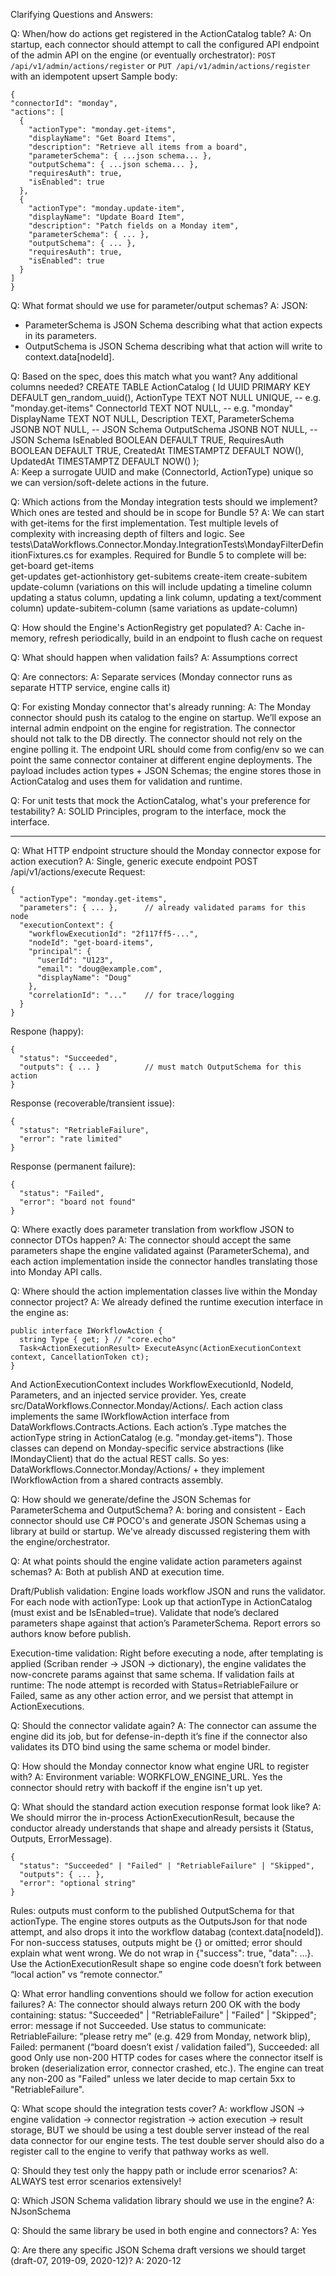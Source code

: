Clarifying Questions and Answers:
  
Q: When/how do actions get registered in the ActionCatalog table?
A: On startup, each connector should attempt to call the configured API endpoint of the admin API on the engine (or eventually orchestrator):
  `POST /api/v1/admin/actions/register` or `PUT /api/v1/admin/actions/register` with an idempotent upsert
  Sample body:
  ```
  {
  "connectorId": "monday",
  "actions": [
    {
      "actionType": "monday.get-items",
      "displayName": "Get Board Items",
      "description": "Retrieve all items from a board",
      "parameterSchema": { ...json schema... },
      "outputSchema": { ...json schema... },
      "requiresAuth": true,
      "isEnabled": true
    },
    {
      "actionType": "monday.update-item",
      "displayName": "Update Board Item",
      "description": "Patch fields on a Monday item",
      "parameterSchema": { ... },
      "outputSchema": { ... },
      "requiresAuth": true,
      "isEnabled": true
    }
  ]
}
```

Q: What format should we use for parameter/output schemas?
A: JSON:
- ParameterSchema is JSON Schema describing what that action expects in its parameters.
- OutputSchema is JSON Schema describing what that action will write to context.data[nodeId].

Q: Based on the spec, does this match what you want? Any additional columns needed?
  CREATE TABLE ActionCatalog (
    Id                UUID PRIMARY KEY DEFAULT gen_random_uuid(),
    ActionType        TEXT NOT NULL UNIQUE,  -- e.g. "monday.get-items"
    ConnectorId       TEXT NOT NULL,          -- e.g. "monday"
    DisplayName       TEXT NOT NULL,
    Description       TEXT,
    ParameterSchema   JSONB NOT NULL,         -- JSON Schema
    OutputSchema      JSONB NOT NULL,         -- JSON Schema
    IsEnabled         BOOLEAN DEFAULT TRUE,
    RequiresAuth      BOOLEAN DEFAULT TRUE,
    CreatedAt         TIMESTAMPTZ DEFAULT NOW(),
    UpdatedAt         TIMESTAMPTZ DEFAULT NOW()
  );  
A: Keep a surrogate UUID and make (ConnectorId, ActionType) unique so we can version/soft-delete actions in the future.

Q: Which actions from the Monday integration tests should we implement?  Which ones are tested and should be in scope for Bundle 5?
A:   We can start with get-items for the first implementation.  Test multiple levels of complexity with increasing depth of filters and logic. See tests\DataWorkflows.Connector.Monday.IntegrationTests\MondayFilterDefinitionFixtures.cs for examples.
Required for Bundle 5 to complete will be:
  get-board
  get-items  
  get-updates
  get-actionhistory
  get-subitems
  create-item
  create-subitem
  update-column (variations on this will include updating a timeline column updating a status column, updating a link column, updating a text/comment column)
  update-subitem-column (same variations as update-column)

Q: How should the Engine's ActionRegistry get populated?
A: Cache in-memory, refresh periodically, build in an endpoint to flush cache on request

Q: What should happen when validation fails?
A: Assumptions correct

Q: Are connectors:
A: Separate services (Monday connector runs as separate HTTP service, engine calls it)

Q: For existing Monday connector that's already running:
A: The Monday connector should push its catalog to the engine on startup. We’ll expose an internal admin endpoint on the engine for registration. The connector should not talk to the DB directly. The connector should not rely on the engine polling it. The endpoint URL should come from config/env so we can point the same connector container at different engine deployments. The payload includes action types + JSON Schemas; the engine stores those in ActionCatalog and uses them for validation and runtime.

Q: For unit tests that mock the ActionCatalog, what's your preference for testability?
A: SOLID Principles, program to the interface, mock the interface.

------------------------------------------------------------------------------------
Q: What HTTP endpoint structure should the Monday connector expose for action execution?
A: Single, generic execute endpoint
POST /api/v1/actions/execute
Request:
```
{
  "actionType": "monday.get-items",
  "parameters": { ... },      // already validated params for this node
  "executionContext": {
    "workflowExecutionId": "2f117ff5-...",
    "nodeId": "get-board-items",
    "principal": {
      "userId": "U123",
      "email": "doug@example.com",
      "displayName": "Doug"
    },
    "correlationId": "..."    // for trace/logging
  }
}
```

Respone (happy):
```
{
  "status": "Succeeded",
  "outputs": { ... }          // must match OutputSchema for this action
}
```
Response (recoverable/transient issue):
```
{
  "status": "RetriableFailure",
  "error": "rate limited"
}
```
Response (permanent failure):
```
{
  "status": "Failed",
  "error": "board not found"
}
```


Q: Where exactly does parameter translation from workflow JSON to connector DTOs happen?
A: The connector should accept the same parameters shape the engine validated against (ParameterSchema), and each action implementation inside the connector handles translating those into Monday API calls.

Q: Where should the action implementation classes live within the Monday connector project?
A: We already defined the runtime execution interface in the engine as:
```
public interface IWorkflowAction {
  string Type { get; } // "core.echo"
  Task<ActionExecutionResult> ExecuteAsync(ActionExecutionContext context, CancellationToken ct);
}
```
And ActionExecutionContext includes WorkflowExecutionId, NodeId, Parameters, and an injected service provider.  Yes, create src/DataWorkflows.Connector.Monday/Actions/.  Each action class implements the same IWorkflowAction interface from DataWorkflows.Contracts.Actions. Each action’s .Type matches the actionType string in ActionCatalog (e.g. "monday.get-items").  Those classes can depend on Monday-specific service abstractions (like IMondayClient) that do the actual REST calls.  So yes: DataWorkflows.Connector.Monday/Actions/ + they implement IWorkflowAction from a shared contracts assembly.


Q: How should we generate/define the JSON Schemas for ParameterSchema and OutputSchema?
A: boring and consistent - Each connector should use C# POCO's and generate JSON Schemas using a library at build or startup.  We've already discussed registering them with the engine/orchestrator.

Q: At what points should the engine validate action parameters against schemas?
A: Both at publish AND at execution time.

Draft/Publish validation:
Engine loads workflow JSON and runs the validator.
For each node with actionType:  Look up that actionType in ActionCatalog (must exist and be IsEnabled=true). Validate that node’s declared parameters shape against that action’s ParameterSchema. Report errors so authors know before publish.

Execution-time validation: 
Right before executing a node, after templating is applied (Scriban render → JSON → dictionary), the engine validates the now-concrete params against that same schema.
If validation fails at runtime: The node attempt is recorded with Status=RetriableFailure or Failed, same as any other action error, and we persist that attempt in ActionExecutions.

Q: Should the connector validate again?
A: The connector can assume the engine did its job, but for defense-in-depth it’s fine if the connector also validates its DTO bind using the same schema or model binder.

Q: How should the Monday connector know what engine URL to register with?
A: Environment variable: WORKFLOW_ENGINE_URL.  Yes the connector should retry with backoff if the engine isn't up yet.

Q: What should the standard action execution response format look like?
A: We should mirror the in-process ActionExecutionResult, because the conductor already understands that shape and already persists it (Status, Outputs, ErrorMessage).
```
{
  "status": "Succeeded" | "Failed" | "RetriableFailure" | "Skipped",
  "outputs": { ... },
  "error": "optional string"
}
```
Rules:  outputs must conform to the published OutputSchema for that actionType.  The engine stores outputs as the OutputsJson for that node attempt, and also drops it into the workflow databag (context.data[nodeId]). For non-success statuses, outputs might be {} or omitted; error should explain what went wrong.
We do not wrap in {"success": true, "data": ...}. Use the ActionExecutionResult shape so engine code doesn’t fork between “local action” vs “remote connector.”


Q: What error handling conventions should we follow for action execution failures?
A: The connector should always return 200 OK with the body containing: status: "Succeeded" | "RetriableFailure" | "Failed" | "Skipped"; error: message if not Succeeded.
Use status to communicate:  RetriableFailure: “please retry me” (e.g. 429 from Monday, network blip), Failed: permanent (“board doesn’t exist / validation failed”),  Succeeded: all good
Only use non-200 HTTP codes for cases where the connector itself is broken (deserialization error, connector crashed, etc.). The engine can treat any non-200 as "Failed" unless we later decide to map certain 5xx to "RetriableFailure".


Q: What scope should the integration tests cover?
A: workflow JSON → engine validation → connector registration → action execution → result storage, BUT we should be using a test double server instead of the real data connector for our engine tests.
The test double server should also do a register call to the engine to verify that pathway works as well.

Q: Should they test only the happy path or include error scenarios?
A: ALWAYS test error scenarios extensively!

Q: Which JSON Schema validation library should we use in the engine?
A: NJsonSchema

Q: Should the same library be used in both engine and connectors?
A: Yes

Q: Are there any specific JSON Schema draft versions we should target (draft-07, 2019-09, 2020-12)?
A: 2020-12